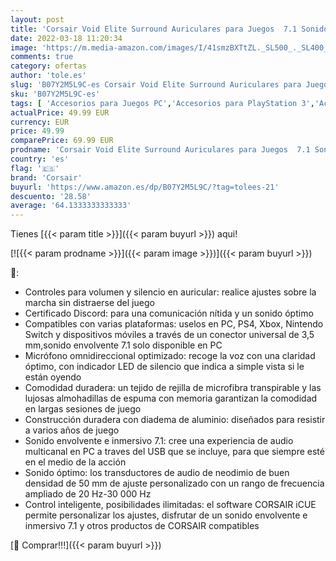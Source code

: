 ```yaml
---
layout: post
title: 'Corsair Void Elite Surround Auriculares para Juegos  7.1 Sonido Envolvente  Micrófono omnidireccional  Compatible con PC  PS4  Xbox One  Switch y Móviles  Color Negro'
date: 2022-03-18 11:20:34
image: 'https://m.media-amazon.com/images/I/41smzBXTtZL._SL500_._SL400_.jpg'
comments: true
category: ofertas
author: 'tole.es'
slug: 'B07Y2M5L9C-es Corsair Void Elite Surround Auriculares para Juegos 7.1...'
sku: 'B07Y2M5L9C-es'
tags: [ 'Accesorios para Juegos PC','Accesorios para PlayStation 3','Accesorios para PlayStation 4','Accesorios para Xbox One','Auriculares gaming con micrófono para PlayStation 4','Auriculares gaming para PC','Auriculares gaming para PlayStation 3','Auriculares gaming para Xbox One','Electrónica','Hardware y juegos para PlayStation 3','Hardware y juegos para PlayStation 4','Hardware y juegos para Xbox One','Informática','Juegos y Accesorios para PC','Sistemas heredados','Sistemas heredados de PlayStation','Videojuegos','corsair','ps4','xbox', ]
actualPrice: 49.99 EUR
currency: EUR
price: 49.99
comparePrice: 69.99 EUR
prodname: 'Corsair Void Elite Surround Auriculares para Juegos  7.1 Sonido Envolvente  Micrófono omnidireccional  Compatible con PC  PS4  Xbox One  Switch y Móviles  Color Negro'
country: 'es'
flag: '🇪🇸'
brand: 'Corsair'
buyurl: 'https://www.amazon.es/dp/B07Y2M5L9C/?tag=tolees-21'
descuento: '28.58'
average: '64.1333333333333'
---
```


Tienes [{{< param title >}}]({{< param buyurl >}}) aqui!

[![{{< param prodname >}}]({{< param image >}})]({{< param buyurl >}})

🔎:

- Controles para volumen y silencio en auricular: realice ajustes sobre la marcha sin distraerse del juego
- Certificado Discord: para una comunicación nítida y un sonido óptimo
- Compatibles con varias plataformas: uselos en PC, PS4, Xbox, Nintendo Switch y dispositivos móviles a través de un conector universal de 3,5 mm,sonido envolvente 7.1 solo disponible en PC
- Micrófono omnidireccional optimizado: recoge la voz con una claridad óptimo, con indicador LED de silencio que indica a simple vista si le están oyendo
- Comodidad duradera: un tejido de rejilla de microfibra transpirable y las lujosas almohadillas de espuma con memoria garantizan la comodidad en largas sesiones de juego
- Construcción duradera con diadema de aluminio: diseñados para resistir a varios años de juego
- Sonido envolvente e inmersivo 7.1: cree una experiencia de audio multicanal en PC a traves del USB que se incluye, para que siempre esté en el medio de la acción
- Sonido óptimo: los transductores de audio de neodimio de buen densidad de 50 mm de ajuste personalizado con un rango de frecuencia ampliado de 20 Hz-30 000 Hz
- Control inteligente, posibilidades ilimitadas: el software CORSAIR iCUE permite personalizar los ajustes, disfrutar de un sonido envolvente e inmersivo 7.1 y otros productos de CORSAIR compatibles

[🛒 Comprar!!!]({{< param buyurl >}})
